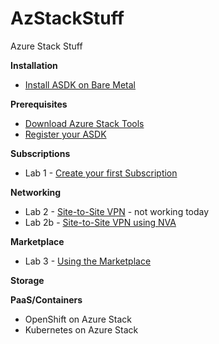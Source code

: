 # AzStackStuff
Azure Stack Stuff

**Installation**
 * [Install ASDK on Bare Metal](/AzSLabs/General/100-InstallASDK)

**Prerequisites**
 * [Download Azure Stack Tools](/AzSLabs/General/100-Download-AzS-Tools)
 * [Register your ASDK](/AzSLabs/General/101-RegisterAzS/)

**Subscriptions**
 * Lab 1 - [Create your first Subscription](/AzSLabs/General/103-create-first-subscription)

**Networking**
 * Lab 2 - [Site-to-Site VPN](/AzSLabs/Networking/101-S2S-VPN) - not working today
 * Lab 2b - [Site-to-Site VPN using NVA](/AzSLabs/Networking/101-S2S-VPN-wNVA)
 
**Marketplace**
 * Lab 3 - [Using the Marketplace](/AzSLabs/Marketplace/201-Marketplace)
 
**Storage**


**PaaS/Containers**
 * OpenShift on Azure Stack
 * Kubernetes on Azure Stack
